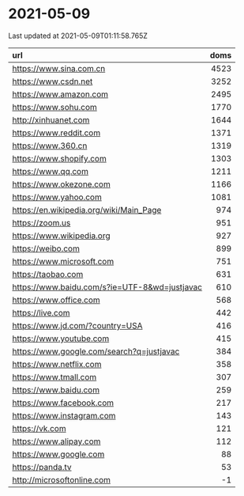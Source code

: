 # 2021-05-09

<!-- BEGIN -->
Last updated at 2021-05-09T01:11:58.765Z

url | doms
:- | -:
https://www.sina.com.cn | 4523
https://www.csdn.net | 3252
https://www.amazon.com | 2495
https://www.sohu.com | 1770
http://xinhuanet.com | 1644
https://www.reddit.com | 1371
https://www.360.cn | 1319
https://www.shopify.com | 1303
https://www.qq.com | 1211
https://www.okezone.com | 1166
https://www.yahoo.com | 1081
https://en.wikipedia.org/wiki/Main_Page | 974
https://zoom.us | 951
https://www.wikipedia.org | 927
https://weibo.com | 899
https://www.microsoft.com | 751
https://taobao.com | 631
https://www.baidu.com/s?ie=UTF-8&wd=justjavac | 610
https://www.office.com | 568
https://live.com | 442
https://www.jd.com/?country=USA | 416
https://www.youtube.com | 415
https://www.google.com/search?q=justjavac | 384
https://www.netflix.com | 358
https://www.tmall.com | 307
https://www.baidu.com | 259
https://www.facebook.com | 217
https://www.instagram.com | 143
https://vk.com | 121
https://www.alipay.com | 112
https://www.google.com | 88
https://panda.tv | 53
http://microsoftonline.com | -1
<!-- END -->
